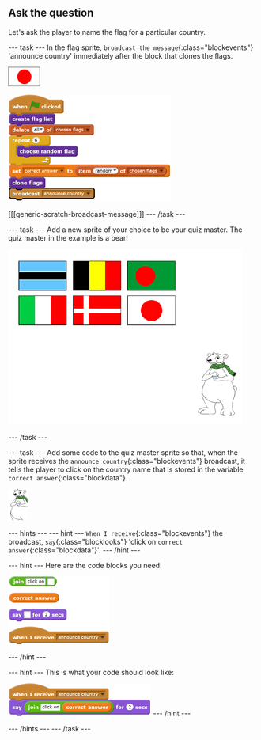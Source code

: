 ## Ask the question

Let's ask the player to name the flag for a particular country.

--- task ---
In the flag sprite, `broadcast the message`{:class="blockevents"} 'announce country' immediately after the block that clones the flags.

![Flag sprite](images/flag-sprite.png)

![blocks_1545218494_624898](images/blocks_1545218494_624898.png)

[[[generic-scratch-broadcast-message]]]
--- /task ---

--- task ---
Add a new sprite of your choice to be your quiz master. The quiz master in the example is a bear!

![Bear sprite](images/bear-sprite.png)

--- /task ---

--- task ---
Add some code to the quiz master sprite so that, when the sprite receives the `announce country`{:class="blockevents"} broadcast, it tells the player to click on the country name that is stored in the variable `correct answer`{:class="blockdata"}.

![Character sprite](images/char-sprite.png)

--- hints ---
--- hint ---
`When I receive`{:class="blockevents"} the broadcast, `say`{:class="blocklooks"} 'click on `correct answer`{:class="blockdata"}'.
--- /hint ---

--- hint ---
Here are the code blocks you need:

![blocks_1545218495_7202935](images/blocks_1545218495_7202935.png)

--- /hint ---

--- hint ---
This is what your code should look like:

![blocks_1545218496_84825](images/blocks_1545218496_84825.png)
--- /hint ---

--- /hints ---
--- /task ---
